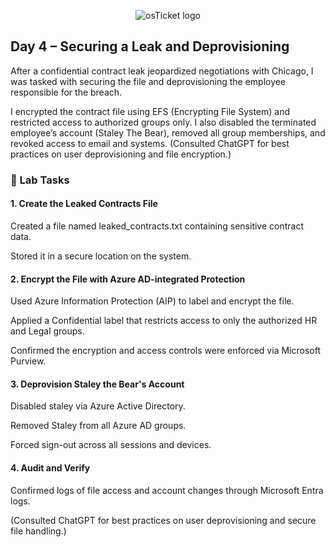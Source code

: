 <p align="center">
<img src="https://i.imgur.com/pqTjnLb.png" alt="osTicket logo"/>
</p>

## Day 4 – Securing a Leak and Deprovisioning

After a confidential contract leak jeopardized negotiations with Chicago, I was tasked with securing the file and deprovisioning the employee responsible for the breach.

I encrypted the contract file using EFS (Encrypting File System) and restricted access to authorized groups only. I also disabled the terminated employee’s account (Staley The Bear), removed all group memberships, and revoked access to email and systems. (Consulted ChatGPT for best practices on user deprovisioning and file encryption.)

### 🧪 Lab Tasks

#### 1. Create the Leaked Contracts File
Created a file named leaked_contracts.txt containing sensitive contract data.

Stored it in a secure location on the system.

#### 2. Encrypt the File with Azure AD-integrated Protection
Used Azure Information Protection (AIP) to label and encrypt the file.

Applied a Confidential label that restricts access to only the authorized HR and Legal groups.

Confirmed the encryption and access controls were enforced via Microsoft Purview.

#### 3. Deprovision Staley the Bear's Account
Disabled staley via Azure Active Directory.

Removed Staley from all Azure AD groups.

Forced sign-out across all sessions and devices.

#### 4. Audit and Verify

Confirmed logs of file access and account changes through Microsoft Entra logs.

(Consulted ChatGPT for best practices on user deprovisioning and secure file handling.)
